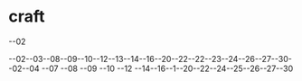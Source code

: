 # craft
--02

--02--03--08--09--10--12--13--14--16--20--22--22--23--24--26--27--30--02--04
--07
--08
--09
--10
--12
--14--16--1--20--22--24--25--26--27--30
